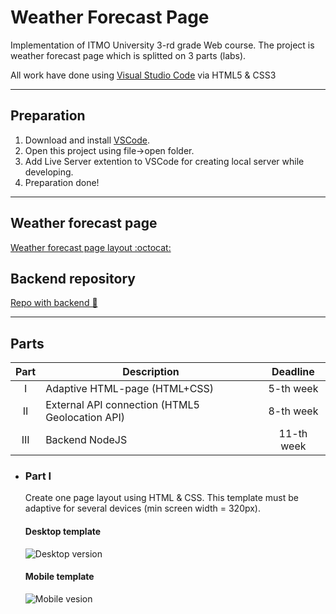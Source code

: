 # Weather Forecast Page

Implementation of ITMO University 3-rd grade Web course. The project is weather forecast page which is splitted on 3 parts (labs).

All work have done using [Visual Studio Code]((https://code.visualstudio.com/)) via HTML5 & CSS3

---
## Preparation
1. Download and install [VSCode](https://code.visualstudio.com/).
2. Open this project using file->open folder.
3. Add Live Server extention to VSCode for creating local server while developing.
4. Preparation done!
---
## Weather forecast page

[Weather forecast page layout :octocat:](https://frexile.github.io/Weather_Forecast_Page/)


## Backend repository

[Repo with backend 🤡](https://github.com/Frexile/Weather_Forecast_Server)

---
## Parts
| Part | Description           | Deadline |
|:-------:| ----------------------------------| :---------:|
| I     | Adaptive HTML-page (HTML+CSS) | 5-th week |
| II     | External API connection (HTML5 Geolocation API) | 8-th week |
| III    | Backend NodeJS | 11-th week |

*  ### **Part I**
    Create one page layout using HTML & CSS. This template must be adaptive for several devices (min screen width = 320px). 
    
    #### **Desktop template**
    ![Desktop version](https://sun9-14.userapi.com/impg/j4w8Ji-RKpDef0AQaIwtxgFVcO5low3zNYd6JA/T-La3Jh7Iqg.jpg?size=850x1080&quality=96&sign=180ff84d3b5c713fd61de8bc02f742e0&type=album)
    #### **Mobile template**
    ![Mobile vesion](https://sun9-35.userapi.com/impg/rKyHTD-SUO76IYgnMEErzXmOoSqprIuauGpodA/stXp9OlacdA.jpg?size=576x2160&quality=96&sign=af2c03c1b3c25a54bc89b5f04dbdf47b&type=album)
